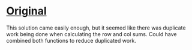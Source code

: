# [Original](https://js.checkio.org)

This solution came easily enough, but it seemed like there was duplicate work being done when calculating the row and col sums. Could have combined both functions to reduce duplicated work.
